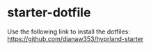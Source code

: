 # starter-dotfile

Use the following link to install the dotfiles: https://github.com/dianaw353/hyprland-starter
